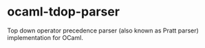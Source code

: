 ocaml-tdop-parser
=================

Top down operator precedence parser (also known as Pratt parser) implementation for OCaml.
